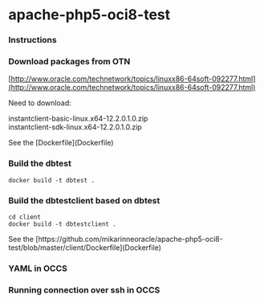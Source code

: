 # apache-php5-oci8-test

### Instructions

### Download packages from OTN

[http://www.oracle.com/technetwork/topics/linuxx86-64soft-092277.html](http://www.oracle.com/technetwork/topics/linuxx86-64soft-092277.html)<p>
Need to download:
<p>
instantclient-basic-linux.x64-12.2.0.1.0.zip<br>
instantclient-sdk-linux.x64-12.2.0.1.0.zip<br>
<p>
See the [Dockerfile](Dockerfile)

### Build the dbtest

`docker build -t dbtest .`

### Build the dbtestclient based on dbtest

`cd client`<br>
`docker build -t dbtestclient .`
<p>
See the [https://github.com/mikarinneoracle/apache-php5-oci8-test/blob/master/client/Dockerfile](Dockerfile)

### YAML in OCCS

### Running connection over ssh in OCCS




